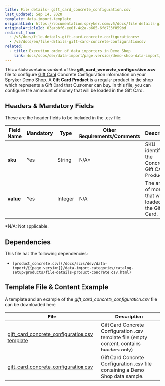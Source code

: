 ```yaml
---
title: File details- gift_card_concrete_configuration.csv
last_updated: Sep 14, 2020
template: data-import-template
originalLink: https://documentation.spryker.com/v5/docs/file-details-gift-card-concrete-configurationcsv
originalArticleId: 03acbbf6-ee0f-4c2a-b665-6fd733f059bd
redirect_from:
  - /v5/docs/file-details-gift-card-concrete-configurationcsv
  - /v5/docs/en/file-details-gift-card-concrete-configurationcsv
related:
  - title: Execution order of data importers in Demo Shop
    link: docs/scos/dev/data-import/page.version/demo-shop-data-import/execution-order-of-data-importers-in-demo-shop.html
---
```


This article contains content of the **gift_card_concrete_configuration.csv** file to configure [Gift Card](/docs/scos/user/features/{{page.version}}/gift-cards-feature-overview.html) Concrete Configuration information on your Spryker Demo Shop. A **Gift Card Product** is a regular product in the shop which represents a Gift Card that Customer can buy. In this file,  you can configure the ammount of money that will be loaded in the Gift Card.

## Headers & Mandatory Fields 
These are the header fields to be included in the .csv file:

| Field Name | Mandatory | Type | Other Requirements/Comments | Description |
| --- | --- | --- | --- | --- |
| **sku** | Yes | String |N/A* | SKU identifier of the Concrete Gift Card Product. |
| **value** | Yes | Integer |N/A |The amount of money that will be loaded in the Gift Card.  |
*N/A: Not applicable.

## Dependencies

This file has the following dependencies:
*     [product_concrete.csv](/docs/scos/dev/data-import/{{page.version}}/data-import-categories/catalog-setup/products/file-details-product-concrete.csv.html)

## Template File & Content Example
A template and an example of the *gift_card_concrete_configuration.csv*  file can be downloaded here:

| File | Description |
| --- | --- |
| [gift_card_concrete_configuration.csv template]() | Gift Card Concrete Configuration .csv template file (empty content, contains headers only). |
| [gift_card_concrete_configuration.csv]() | Gift Card Concrete Configuration .csv file containing a Demo Shop data sample. |
